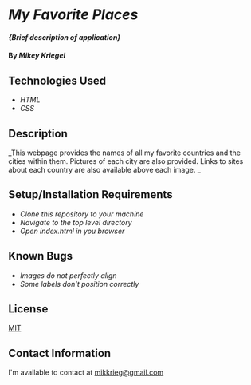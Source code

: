 # _My Favorite Places_

#### _{Brief description of application}_

#### By _**Mikey Kriegel**_

## Technologies Used

* _HTML_
* _CSS_

## Description

_This webpage provides the names of all my favorite countries and the cities within them. Pictures of each
city are also provided. Links to sites about each country are also available above each image. _

## Setup/Installation Requirements

* _Clone this repository to your machine_
* _Navigate to the top level directory_
* _Open index.html in you browser_

## Known Bugs

* _Images do not perfectly align_
* _Some labels don't position correctly_

## License

[MIT](https://opensource.org/licenses/MIT)

## Contact Information

I'm available to contact at mikkrieg@gmail.com
